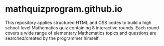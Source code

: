 # mathquizprogram.github.io
This repository applies structured HTML and CSS codes to build a high school-level Mathematics quiz containing 8 interactive rounds. Each round covers a wide range of elementary Mathematics topics and questions are searched/created by the programmer himself.
